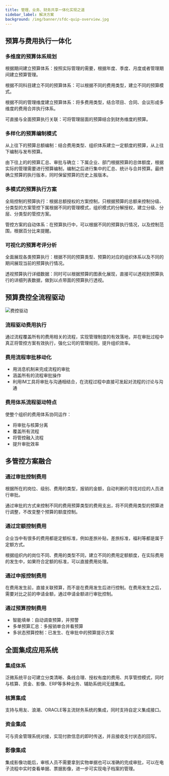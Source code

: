 ```yaml
---
title: 管理、业务、财务共享一体化实现之道
sidebar_label: 解决方案
background: /img/banner/sfdc-quip-overview.jpg
---
```


## 预算与费用执行一体化

### 多维度的预算体系规划
根据期间建立预算体系：按照实际管理的需要，根据年度、季度、月度或者管理期间建立预算管理。

根据不同科目建立不同的预算体系：可以根据不同的费用类型，建立不同的预算模式。

根据不同的管理维度建立预算体系：将多费用类型，结合项目、合同、会议形成多维度的费用合并执行体系。

可直接与全面预算执行关联：可将管理层面的预算结合到财务维度的预算。

### 多样化的预算编制模式
从上往下的预算总额编制：结合费用类型、组织体系建立一定额度的预算，从上往下编制与发布预算。

由下往上的的预算汇总、审批与确立：下属企业、部门根据预算的总体额度，根据实际的管理需要进行预算编制，编制之后进行集中的汇总、统计与合并预算。最终确立预算的执行版本，同时保留预算的历史上报版本。

### 多模式的预算执行方案
全局控制的预算执行：根据总额授权的方案控制，只根据预算的总额来控制分级、分类型的方案管控下属根据不同的管理模式，组织模式的分解授权，建立分级、分层、分类型的管控方案。

管控方案的自动体系：在预算执行中，可以根据不同的预算执行情况，以及控制范围，根据百分比来提醒。

### 可视化的预算考评分析
全面展现各类预算执行：根据不同的预算类型、预算的对应的组织体系以及不同的期间展现当前的预算执行情况。

透视预算执行详细数据：同时可以根据预算的图表化展现，直接可以透视到预算执行的详细列表数据，做到以点带面的预算执行透视。

## 预算费控全流程驱动

![费控驱动](/assets/flowchart.png)

### 流程驱动费用执行
通过流程覆盖所有的费用相关的流程，实现管理制度的有效落地，并在审批过程中真正将管控方案有效执行，强化公司的管理规则，提升组织效率。

### 费用流程审批移动化
- 用消息机制来完成流程的审批
- 涵盖所有的流程审批操作
- 利用IM工具将审批与沟通相结合，在流程过程中直接可发起对流程的讨论与沟通


### 费用体系流程驱动特点
使整个组织的费用体系协同运作：

- 将审批与核算分离
- 覆盖所有流程
- 将管控融入流程
- 提升审批效率

## 多管控方案融合

### 通过审批控制费用
根据所在的岗位、级别、费用的类型，报销的金额，自动判断的寻找对应的人员进行审批。

通过审批的方式来控制不同的费用预算类型的费用支出，将不同费用类型的预算进行调整，不改变整个预算的额度控制。

### 通过定额控制费用
企业当中有很多的费用都是定额标准，例如差旅补贴，差旅标准，福利等都是属于定额方式。

根据组织内的岗位不同、费用的类型不同，建立不同的费用定额额度，在实际费用的发生中，如果符合定额的标准，可以直接费用处理。

### 通过申报控制费用
在费用发生前，直接关联预算，而不是在费用发生后进行控制。在费用发生之后，需要对比之前的申请金额，通过申请金额进行审批控制。

### 通过预算控制费用
- 智能填单：自动调查预算，并预警
- 多单预算汇总：多报销单合并看预算
- 多状态预算控制：已发生、在审批中的预算提示方案

## 全面集成应用系统

### 集成体系
泛微系统平台可建立分类清晰、条线合理、授权有度的费用、共享管控模式，同时与核算、资金、影像、ERP等多种业务、辅助系统间无缝集成。

### 核算集成
支持与用友、浪潮、ORACLE等主流财务系统的集成，同时支持自定义集成接口。

### 资金集成
可与资金管理系统对接，实现付款信息的即时传送，并且接收支付状态的回写。

### 影像集成
集成影像功能后，审核人员不需要拿到实物单据也可以准确的完成审批，可以在电子流程中实时查看单据、票据影像，进一步可实现电子档案的管理。
